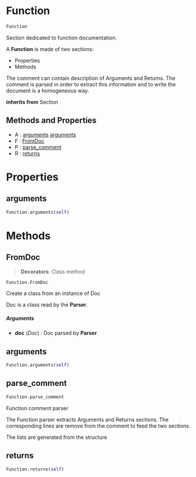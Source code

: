 # Function



``` python
Function
```

Section dedicated to function documentation.

A **Function** is made of two sections:
- Properties
- Methods

The comment can contain description of Arguments and Returns.
The comment is parsed in order to extract this information and to
write the document is a homogeneous way.




**inherits from** Section 

## Methods and Properties
- A : [arguments](#arguments) [arguments](#arguments) 
- F : [FromDoc](#fromdoc) 
- P : [parse_comment](#parse_comment) 
- R : [returns](#returns) 

# Properties

## arguments

``` python
Function.arguments(self)
```





# Methods

## FromDoc

> **Decorators**: Class method

``` python
Function.FromDoc
```

Create a class from an instance of Doc

Doc is a class read by the **Parser**.



##### Arguments

- **doc** (_Doc_) : Doc parsed by **Parser**


## arguments

``` python
Function.arguments(self)
```




## parse_comment

``` python
Function.parse_comment
```

Function comment parser

The Function parser extracts Arguments and Returns sections.
The corresponding lines are remove from the comment to feed the two sections.

The lists are generated from the structure




## returns

``` python
Function.returns(self)
```





